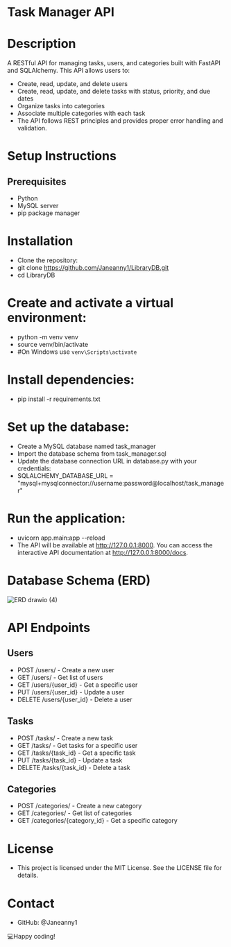# Task Manager API

# Description
A RESTful API for managing tasks, users, and categories built with FastAPI and SQLAlchemy. This API allows users to:

- Create, read, update, and delete users
- Create, read, update, and delete tasks with status, priority, and due dates
- Organize tasks into categories
- Associate multiple categories with each task
- The API follows REST principles and provides proper error handling and validation.

# Setup Instructions
## Prerequisites
* Python 
* MySQL server
* pip package manager

# Installation
* Clone the repository:
* git clone https://github.com/Janeanny1/LibraryDB.git
* cd LibraryDB

# Create and activate a virtual environment:
+ python -m venv venv
+ source venv/bin/activate  
+ #On Windows use `venv\Scripts\activate`

# Install dependencies:
+ pip install -r requirements.txt

# Set up the database:
- Create a MySQL database named task_manager
- Import the database schema from task_manager.sql
- Update the database connection URL in database.py with your credentials:
- SQLALCHEMY_DATABASE_URL = "mysql+mysqlconnector://username:password@localhost/task_manager"

# Run the application:
- uvicorn app.main:app --reload
- The API will be available at http://127.0.0.1:8000. You can access the interactive API documentation at http://127.0.0.1:8000/docs.

# Database Schema (ERD)

![ERD drawio (4)](https://github.com/user-attachments/assets/4eb6795e-d6b0-4ddc-987b-2d6e6219c2e9)

# API Endpoints
## Users
- POST /users/ - Create a new user
- GET /users/ - Get list of users
- GET /users/{user_id} - Get a specific user
- PUT /users/{user_id} - Update a user
- DELETE /users/{user_id} - Delete a user

## Tasks
* POST /tasks/ - Create a new task
* GET /tasks/ - Get tasks for a specific user
* GET /tasks/{task_id} - Get a specific task
* PUT /tasks/{task_id} - Update a task
* DELETE /tasks/{task_id} - Delete a task

## Categories
* POST /categories/ - Create a new category
* GET /categories/ - Get list of categories
* GET /categories/{category_id} - Get a specific category

# License
- This project is licensed under the MIT License. See the LICENSE file for details.

# Contact
* GitHub: @Janeanny1

💻Happy coding!

